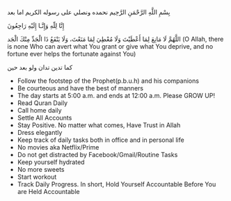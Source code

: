 
بِسْمِ اللَّهِ الرَّحْمَنِ الرَّحِيم
نحمده ونصلي على رسوله الكريم اما بعد

إِنَّا لِلّهِ وَإِنَّـا إِلَيْهِ رَاجِعُونَ 

اللَّهُمَّ لَا مَانِعَ لِمَا أَعْطَيْتَ وَلَا مُعْطِيَ لِمَا مَنَعْتَ، وَلَا يَنْفَعُ ذَا الْجَدِّ مِنْكَ الْجَد
(O Allah, there is none Who can avert what You grant or give what You deprive, and no fortune ever helps the fortunate against You)

كما تدين تدان ولو بعد حين

* Follow the footstep of the Prophet(p.b.u.h) and his companions
* Be courteous and have the best of manners
* The day starts at 5:00 a.m. and ends at 12:00 a.m. Please GROW UP!
* Read Quran Daily
* Call home daily
* Settle All Accounts
* Stay Positive. No matter what comes, Have Trust in Allah
* Dress elegantly
* Keep track of daily tasks both in office and in personal life
* No movies aka Netflix/Prime
* Do not get distracted by Facebook/Gmail/Routine Tasks
* Keep yourself hydrated
* No more sweets
* Start workout
* Track Daily Progress. In short, Hold Yourself Accountable Before You are Held Accountable
